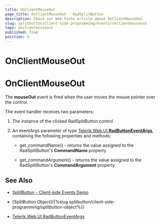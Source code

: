```yaml
---
title: OnClientMouseOut
page_title: OnClientMouseOut - RadSplitButton
description: Check our Web Forms article about OnClientMouseOut.
slug: splitbutton/client-side-programming/events/onclientmouseout
tags: onclientmouseout
published: True
position: 6
---
```


# OnClientMouseOut


# OnClientMouseOut

The **mouseOut** event is fired when the user moves the mouse pointer over the control.

The event handler receives two parameters:

1. The instance of the clicked RadSplitButton control

1. An eventArgs parameter of type [Telerik.Web.UI.**RadButtonEventArgs**](https://docs.telerik.com/devtools/aspnet-ajax/api/client/args/Telerik.Web.UI.ButtonEventArgs), containing the following properties and methods:

	* get_commandName() - returns the value assigned to the RadSplitButton's **CommandName** property

	* get_commandArgument() - returns the value assigned to the RadSplitButton's **CommandArgument** property


## See Also

 * [SplitButton - Client-side Events Demo](https://demos.telerik.com/aspnet-ajax/splitbutton/client-side-api/client-side-events/defaultcs.aspx)
 
 * [SplitButton Object]({%slug splitbutton/client-side-programming/splitbutton-object%})

 * [Telerik.Web.UI.RadButtonEventArgs](https://docs.telerik.com/devtools/aspnet-ajax/api/client/args/Telerik.Web.UI.ButtonEventArgs)
